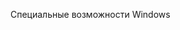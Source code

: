 <Token xmlns:xlink="http://www.w3.org/1999/xlink">Специальные возможности Windows</Token>

<!--HONumber=May16_HO2-->



